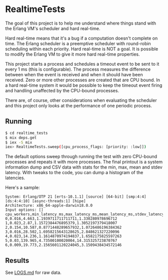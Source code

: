 # RealtimeTests

The goal of this project is to help me understand where things stand with the
Erlang VM's scheduler and hard real-time.

Hard real-time means that it's a bug if a computation doesn't complete on time.
The Erlang scheduler is a preemptive scheduler with round-robin scheduling
within each priority. Hard real-time is NOT a goal. It is possible to modify the
Erlang VM to give it more hard real-time properties.

This project starts a process and schedules a timeout event to be sent to it
every 1 ms (this is configurable). The process measures the difference between
when the event is received and when it should have been received. Zero or more
other processes are created that are CPU bound. In a hard real-time
system it would be possible to keep the timeout event firing and handling
unaffected by the CPU-bound processes.

There are, of course, other considerations when evaluating the scheduler and
this project only looks at the performance of one periodic process.

## Running

```sh
$ cd realtime_tests
$ mix deps.get
$ iex -S mix
iex> RealtimeTests.sweep([cpu_process_flags: [priority: :low]])
```

The default options sweep through running the test with zero CPU-bound processes
and repeats it with more processes. The final printout is a system information
dump and CSV data with stats for the min, max, mean and stdev latency. With
tweaks to the code, you can dump a histogram of the latencies.

Here's a sample:

```text
System: Erlang/OTP 21 [erts-10.1.1] [source] [64-bit] [smp:4:4] [ds:4:4:10] [async-threads:1] [hipe]
Architecture: x86_64-apple-darwin18.0.0
Input options: []
cpu_workers,min_latency_ms,max_latency_ms,mean_latency_ms,stdev_latency_ms
0,0.016,4.663,1.1939711711711711,1.330280978696712
1,0.023,2.87,1.1572384476895379,1.3052197379418007
2,0.154,10.587,0.8771448289657932,1.0726486196384362
3,0.016,28.502,1.6958215643128625,2.848621327220096
4,0.023,14.236,1.1614870974194837,1.6582175825597263
5,0.03,139.965,4.73500100020004,14.315325723870767
6,0.009,19.773,2.1565601120224045,3.1509438434572146
```

## Results

See [LOGS.md](logs.md) for raw data.
